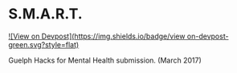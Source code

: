 # S.M.A.R.T.

[![View on Devpost](https://img.shields.io/badge/view on-devpost-green.svg?style=flat)](https://devpost.com/software/s-m-a-r-t-swyknb)

Guelph Hacks for Mental Health submission. (March 2017)

